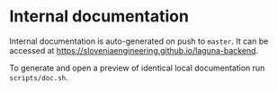 # Internal documentation

Internal documentation is auto-generated on push to `master`. 
It can be accessed at https://sloveniaengineering.github.io/laguna-backend.

To generate and open a preview of identical local documentation run `scripts/doc.sh`.